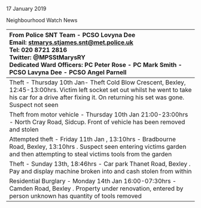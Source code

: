 17 January 2019

Neighbourhood Watch News

| From Police SNT Team - PCSO Lovyna Dee <br>Email: stmarys.stjames.snt@met.police.uk <br>Tel: 020 8721 2816 <br>Twitter: @MPSStMarysRY <br>Dedicated Ward Officers: PC Peter Rose - PC Mark Smith - PCSO Lavyna Dee - PCSO Angel Parnell |
| :-------------------------------------------------------------------------------------------------------------------------------------------------------------------------------------------------------------------------------------- |
| Theft - Thursday 10th Jan- Theft Cold Blow Crescent, Bexley, 12:45-13:00hrs. Victim left socket set out whilst he went to take his car for a drive after fixing it. On returning his set was gone. Suspect not seen                     |
| Theft from motor vehicle - Thursday 10th Jan 21:00-23:00hrs - North Cray Road, Sidcup. Front of vehicle has been removed and stolen                                                                                                     |
| Attempted theft - Friday 11th Jan , 13:10hrs - Bradbourne Road, Bexley, 13:10hrs . Suspect seen entering victims garden and then attempting to steal victims tools from the garden                                                      |
| Theft - Sunday 13th, 18:46hrs - Car park Thanet Road, Bexley . Pay and display machine broken into and cash stolen from within                                                                                                          |
| Residential Burglary - Monday 14th Jan 16:00-07:30hrs - Camden Road, Bexley . Property under renovation, entered by person unknown has quantity of tools removed                                                                        |
